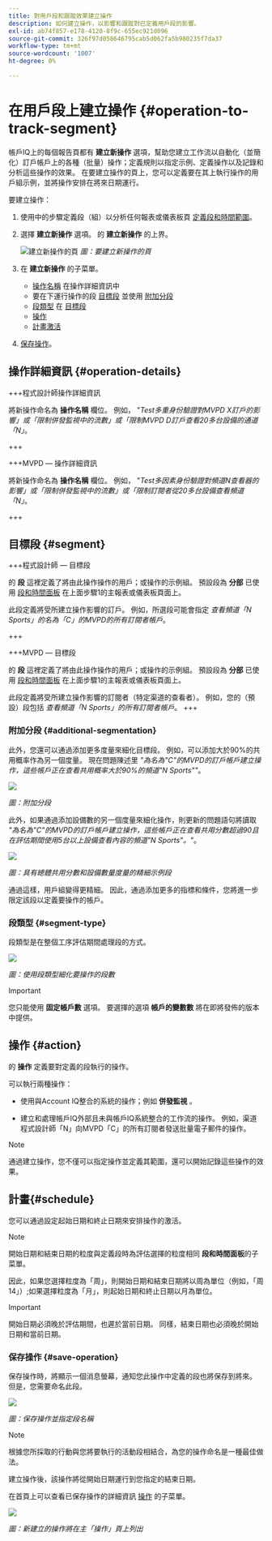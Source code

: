 ```yaml
---
title: 對用戶段和跟蹤效果建立操作
description: 如何建立操作，以影響和跟蹤對已定義用戶段的影響。
exl-id: ab74f857-e178-4120-8f9c-655ec921d096
source-git-commit: 326f97d058646795cab5d062fa5b980235f7da37
workflow-type: tm+mt
source-wordcount: '1007'
ht-degree: 0%

---
```


# 在用戶段上建立操作 {#operation-to-track-segment}

帳戶IQ上的每個報告頁都有 **建立新操作** 選項，幫助您建立工作流以自動化（並簡化）訂戶帳戶上的各種（批量）操作；定義規則以指定示例、定義操作以及記錄和分析這些操作的效果。 在要建立操作的頁上，您可以定義要在其上執行操作的用戶組示例，並將操作安排在將來日期運行。

要建立操作：

1. 使用中的步驟定義段（組）以分析任何報表或儀表板頁 [定義段和時間範圍](/help/AccountIQ/howto-select-segment-timeframe.md)。

1. 選擇 **建立新操作** 選項。 的 **建立新操作** 的上界。

   ![建立新操作的頁](assets/create-new-operations.png)
   *圖：要建立新操作的頁*

1. 在 **建立新操作** 的子菜單。

   * [操作名稱](#operation-details) 在操作詳細資訊中
   * 要在下運行操作的段 [目標段](#segment) 並使用 [附加分段](#additional-segmentation)
   * [段類型](#segment-type) 在 [目標段](#segment)
   * [操作](#action)
   * [計畫激活](#schedule)

1. [保存操作](#save-operation)。

## 操作詳細資訊 {#operation-details}

+++程式設計師操作詳細資訊

將新操作命名為 **操作名稱** 欄位。 例如， &quot;*Test多重身份驗證對MVPD X訂戶的影響」或「限制併發監視中的流數」或「限制MVPD D訂戶查看20多台設備的通道「N」*。

+++

+++MVPD — 操作詳細資訊

將新操作命名為 **操作名稱** 欄位。 例如， &quot;*Test多因素身份驗證對頻道N查看器的影響」或「限制併發監視中的流數」或「限制訂閱者從20多台設備查看頻道「N」*。

+++

## 目標段 {#segment}

+++程式設計師 — 目標段

的 **段** 這裡定義了將由此操作操作的用戶；或操作的示例組。 預設段為 **分部** 已使用 [段和時間面板](/help/AccountIQ/howto-select-segment-timeframe.md) 在上面步驟1的主報表或儀表板頁面上。

<!--* The first segment entry in the **Segment** section, by default, shows the **segment** you selected in the step 1.

* The **segment evaluation period** is the time period of analysis you selected in step 1 from **Granularity and Timeframe** option.
![](assets/operations-segment-selection.png)
*Figure: Segment and timeframe selection on the main page*-->

此段定義將受所建立操作影響的訂戶。 例如，所選段可能會指定 *查看頻道「N Sports」的名為「C」的MVPD的所有訂閱者帳戶*。

+++

+++MVPD — 目標段

的 **段** 這裡定義了將由此操作操作的用戶；或操作的示例組。 預設段為 **分部** 已使用 [段和時間面板](/help/AccountIQ/howto-select-segment-timeframe.md) 在上面步驟1的主報表或儀表板頁面上。

<!--* The first segment entry in the **Segment** section, by default, shows the **segment** you selected in the step 1.

* The **segment evaluation period** is the time period of analysis you selected in step 1 from **Granularity and Timeframe** option.
![](assets/operations-segment-selection.png)
*Figure: Segment and timeframe selection on the main page*-->

此段定義將受所建立操作影響的訂閱者（特定渠道的查看者）。 例如，您的（預設）段包括 *查看頻道「N Sports」的所有訂閱者帳戶*。
+++

### 附加分段 {#additional-segmentation}

此外，您還可以通過添加更多度量來細化目標段。 例如，可以添加大於90%的共用概率作為另一個度量。 現在問題陳述里 *&quot;為名為&quot;C&quot;的MVPD的訂戶帳戶建立操作，這些帳戶正在查看共用概率大於90%的頻道&quot;N Sports&quot;&quot;*。

![](assets/additional-segment.gif)

*圖：附加分段*

此外，如果通過添加設備數的另一個度量來細化操作，則更新的問題語句將讀取 *&quot;為名為&quot;C&quot;的MVPD的訂戶帳戶建立操作，這些帳戶正在查看共用分數超過90且在評估期間使用5台以上設備查看內容的頻道&quot;N Sports&quot;。&quot;*。

![](assets/refined-segment.png)

*圖：具有總體共用分數和設備數量度量的精細示例段*

通過這樣，用戶組變得更精細。 因此，通過添加更多的指標和條件，您將進一步限定該段以定義要操作的帳戶。

### 段類型 {#segment-type}

段類型是在整個工序評估期間處理段的方式。

![](assets/segment-type.png)

*圖：使用段類型細化要操作的段數*

<!--The segment type option allows you to further refine your segment based on the evaluation period (or time).

**Fixed number of accounts** 

When you select **Fixed number of accounts** segment type, then you need to specify an evaluation period as well.

By doing so, you are fixing the sample size for evaluation in terms of numbers. You are making Account IQ identify a specific set of users (that meet the criteria of defined evaluation period and segment metrics) to operate on. The analysis and graphs will be generated for this specific set of users only (identified initially) throughout the operation.

**Variable number of accounts**

When you select **Variable number of accounts** segment type, you do not limit the number of accounts in segment. The accounts which fall under the defined segment metrics are the part of the segment, and the number of accounts will change continuously during the course of operation.-->

>[!IMPORTANT]
>
>您只能使用 **固定帳戶數** 選項。 要選擇的選項 **帳戶的變數數** 將在即將發佈的版本中提供。

<!--

you tell Account IQ in the beginning of the operation which number of accounts to operate on.

Account IQ system only has a segment definition, and during the operation it looks into all the accounts that fit that segments.

the number of accounts in segment is not limited, the accounts that fall under defined segment metrics will be part of the segment, and the no of accounts will change continuously, as there are no specific limitations - like an evaluation period in the past.When the segment is defined (which in this example is, subscriber accounts of MVPD 'C' who are viewing the channel 'N Sports' that have a sharing score above 80 and are using 10 different IPs) and we also identified a time period to evaluate a segment. This identifies X number of accounts as sample (for example 5000). How many devices they are using?
It identifies x-number of accounts (5000)...a very specific set of users that meet this criteria.
for every period that we schedule (within that operation) during that operation) we will look at those 5K users that are originally identified and we will present graph about them. How are the sharing scores coming up?u We identified a period. Are their sharing scores going up? Are there fewer of them who are meeting this definition?
Fixed versus variable is the way the treated in fixed or variable way.

1. we identified a fixed set of accounts.
2. we evaluate those specific accounts on criteria throughout the operation.

General idea independent of graph is that we will evaluate a set of accounts identified initially, for no of periods during operation and generate graphs against that.
Those are the 5000 users for which I will create graphs for for every period of the operation.

**Variable number of accounts**
We do not identify any initial set of accounts, we just have a segment definition.
Each period during the operation, we go and look into all the accounts that fit that segments.
If it is not a fixed segment, I won't initially evaluate it. I won't have an initial set of 5000. Instead at every period during the evaluation I will evaluate the segment then, and then I will produce graph about the next 3000 users.
the......will vary from period to period.

if not fixed segment, then I won't initially evaluate or have initial set of 5000, instead at every period during an operation and the.-->

## 操作 {#action}

的 **操作** 定義要對定義的段執行的操作。

可以執行兩種操作：

* 使用與Account IQ整合的系統的操作；例如 **併發監視** <!--[Concurrency Monitoring](https://tve.helpdocsonline.com/concurrency-monitoring-introduction), or Adobe Target-->。

* 建立和處理帳戶IQ外部且未與帳戶IQ系統整合的工作流的操作。 例如，渠道程式設計師「N」向MVPD「C」的所有訂閱者發送批量電子郵件的操作。

>[!NOTE]
>
>通過建立操作，您不僅可以指定操作並定義其範圍，還可以開始記錄這些操作的效果。

## 計畫{#schedule}

您可以通過設定起始日期和終止日期來安排操作的激活。

>[!NOTE]
>
>開始日期和結束日期的粒度與定義段時為評估選擇的粒度相同 **段和時間面板**&#x200B;的子菜單。
>
>
>因此，如果您選擇粒度為「周」，則開始日期和結束日期將以周為單位（例如，「周14」）;如果選擇粒度為「月」，則起始日期和終止日期以月為單位。


>[!IMPORTANT]
>
>開始日期必須晚於評估期間，也遲於當前日期。 同樣，結束日期也必須晚於開始日期和當前日期。

### 保存操作 {#save-operation}

保存操作時，將顯示一個消息螢幕，通知您此操作中定義的段也將保存到將來。 但是，您需要命名此段。

![](assets/save-operation.png)

*圖：保存操作並指定段名稱*

>[!NOTE]
>
>根據您所採取的行動與您將要執行的活動段相結合，為您的操作命名是一種最佳做法。

<!--In future you can select this saved segment when defining a segment for your analysis on the main reports page. Moreover, the saved segment is also listed when you create an operation the next time.

![](assets/saved-segment-operations-page.png)

*Figure: Saved segments in segment selector on Create new operations page* 

>[!IMPORTANT]
>
>When creating an operation, if you select a segment that was previously created then you cannot add new metrics to it and refine it.
>
>Adding new metrics creates a new segment, but you cannot modify an existing segment.-->

建立操作後，該操作將從開始日期運行到您指定的結束日期。

在首頁上可以查看已保存操作的詳細資訊 [操作](/help/AccountIQ/operations.md) 的子菜單。

![](assets/new-operation-created.png)

*圖：新建立的操作將在主「操作」頁上列出*
